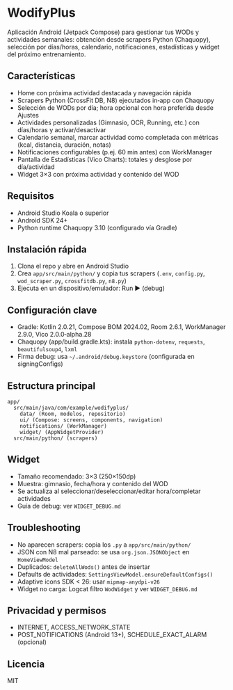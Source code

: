 # WodifyPlus

Aplicación Android (Jetpack Compose) para gestionar tus WODs y actividades semanales: obtención desde scrapers Python (Chaquopy), selección por días/horas, calendario, notificaciones, estadísticas y widget del próximo entrenamiento.

## Características

- Home con próxima actividad destacada y navegación rápida
- Scrapers Python (CrossFit DB, N8) ejecutados in‑app con Chaquopy
- Selección de WODs por día; hora opcional con hora preferida desde Ajustes
- Actividades personalizadas (Gimnasio, OCR, Running, etc.) con días/horas y activar/desactivar
- Calendario semanal, marcar actividad como completada con métricas (kcal, distancia, duración, notas)
- Notificaciones configurables (p.ej. 60 min antes) con WorkManager
- Pantalla de Estadísticas (Vico Charts): totales y desglose por día/actividad
- Widget 3×3 con próxima actividad y contenido del WOD

## Requisitos

- Android Studio Koala o superior
- Android SDK 24+
- Python runtime Chaquopy 3.10 (configurado vía Gradle)

## Instalación rápida

1. Clona el repo y abre en Android Studio
2. Crea `app/src/main/python/` y copia tus scrapers (`.env`, `config.py`, `wod_scraper.py`, `crossfitdb.py`, `n8.py`)
3. Ejecuta en un dispositivo/emulador: Run ▶️ (debug)

## Configuración clave

- Gradle: Kotlin 2.0.21, Compose BOM 2024.02, Room 2.6.1, WorkManager 2.9.0, Vico 2.0.0‑alpha.28
- Chaquopy (app/build.gradle.kts): instala `python-dotenv`, `requests`, `beautifulsoup4`, `lxml`
- Firma debug: usa `~/.android/debug.keystore` (configurada en signingConfigs)

## Estructura principal

```
app/
  src/main/java/com/example/wodifyplus/
    data/ (Room, modelos, repositorio)
    ui/ (Compose: screens, components, navigation)
    notifications/ (WorkManager)
    widget/ (AppWidgetProvider)
  src/main/python/ (scrapers)
```

## Widget

- Tamaño recomendado: 3×3 (250×150dp)
- Muestra: gimnasio, fecha/hora y contenido del WOD
- Se actualiza al seleccionar/deseleccionar/editar hora/completar actividades
- Guía de debug: ver `WIDGET_DEBUG.md`

## Troubleshooting

- No aparecen scrapers: copia los `.py` a `app/src/main/python/`
- JSON con N8 mal parseado: se usa `org.json.JSONObject` en `HomeViewModel`
- Duplicados: `deleteAllWods()` antes de insertar
- Defaults de actividades: `SettingsViewModel.ensureDefaultConfigs()`
- Adaptive icons SDK < 26: usar `mipmap-anydpi-v26`
- Widget no carga: Logcat filtro `WodWidget` y ver `WIDGET_DEBUG.md`

## Privacidad y permisos

- INTERNET, ACCESS_NETWORK_STATE
- POST_NOTIFICATIONS (Android 13+), SCHEDULE_EXACT_ALARM (opcional)

## Licencia

MIT
